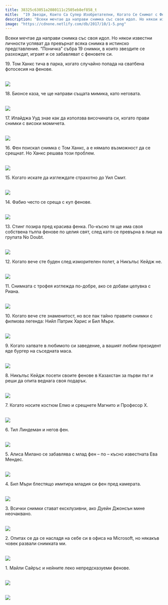 ```yaml
---
title: 38325c63051a2080111c2505eb8ef858_t
mitle:  "19 Звезди, Които Са Супер Изобретателни, Когато Се Снимат с Феновете Си!"
description: "Всеки мечтае да направи снимка със своя идол. Но някои известни личности успяват да превърнат всяка снимка в истинско представление. &qout;Поничка&qout; събра 19 снимки, в коит"
image: "https://cdnone.netlify.com/db/2017/10/1-5.png"
---
```


 <p>Всеки мечтае да направи снимка със своя идол. Но някои известни личности успяват да превърнат всяка снимка в истинско представление. “Поничка” събра 19 снимки, в които звездите се разхождат, играят и се забавляват с феновете си.</p>      <p>19. Том Ханкс тича в парка, когато случайно попада на сватбена фотосесия на фенове.</p> <p> <br/><img src="https://cdnone.netlify.com/db/2017/10/1-5.png"/></p> <p>18. Бионсе каза, че ще направи същата мимика, като неговата.</p>      <p> <br/><img src="https://cdnone.netlify.com/db/2017/10/2-30.jpg"/><br/></p> <p>17. Илайджа Ууд знае как да използва височината си, когато прави снимки с високи момичета.</p> <p> <br/><img src="https://cdnone.netlify.com/db/2017/10/3-32.jpg"/><br/></p> <p>16. Фен поискал снимка с Том Ханкс, а е нямало възможност да се срещнат. Но Ханкс решава този проблем.</p>      <p> <br/><img src="https://cdnone.netlify.com/db/2017/10/4-33.jpg"/><br/></p> <p>15. Когато искате да изглеждате страхотно до Уил Смит.</p> <p> <br/><img src="https://cdnone.netlify.com/db/2017/10/5-5.png"/></p> <p>14. Фабио често се среща с куп фенове.</p> <p> <br/><img src="https://cdnone.netlify.com/db/2017/10/6-30.jpg"/><br/></p> <p>13. Стинг позира пред красива фенка. По-късно тя ще има своя собствена тълпа фенове по целия свят, след като се превърна в лице на групата No Doubt.</p>      <p> <br/><img src="https://cdnone.netlify.com/db/2017/10/7-4.png"/></p> <p>12. Когато вече сте буден след изморителен полет, а Никълъс Кейдж не.</p> <p> <br/><img src="https://cdnone.netlify.com/db/2017/10/8-31.jpg"/><br/></p> <p>11. Снимката с трофея изглежда по-добре, ако се добави целувка с Риана.</p>      <p> <br/><img src="https://cdnone.netlify.com/db/2017/10/10-2.png"/></p> <p>10. Когато вече сте знаменитост, но все пак тайно правите снимки с филмова легенда: Нийл Патрик Харис и Бил Мъри.</p> <p> <br/><img src="https://cdnone.netlify.com/db/2017/10/11-3.png"/></p> <p>9. Когато хапвате в любимото си заведение, а вашият любим президент яде бургер на съседната маса.</p> <p> <br/><img src="https://cdnone.netlify.com/db/2017/10/12-3.png"/></p> <p>8. Никълъс Кейдж посети своите фенове в Казахстан за първи път и реши да опита веднага своя подарък.</p> <p> <br/><img src="https://cdnone.netlify.com/db/2017/10/13-2.png"/></p> <p>7. Когато носите костюм Елмо и срещнете Магнито и Професор Х.</p> <p> <br/><img src="https://cdnone.netlify.com/db/2017/10/14-2.png"/></p> <p>6. Тил Линдеман и негов фен.</p> <p> <br/><img src="https://cdnone.netlify.com/db/2017/10/15-2.png"/></p> <p>5. Алиса Милано се забавлява с млад фен – по – късно известната Ева Мендес.</p> <p> <br/><img src="https://cdnone.netlify.com/db/2017/10/16-2.png"/></p> <p>4. Бил Мъри блестящо имитира младия си фен пред камерата.</p> <p> <br/><img src="https://cdnone.netlify.com/db/2017/10/17-17.jpg"/><br/></p> <p>3. Всички снимки стават ексклузивни, ако Дуейн Джонсън мине неочаквано.</p> <p> <br/><img src="https://cdnone.netlify.com/db/2017/10/18-12.jpg"/><br/></p> <p>2. Опитах се да се насладя на себе си в офиса на Microsoft, но някакъв човек развали снимката ми.</p> <p> <br/><img src="https://cdnone.netlify.com/db/2017/10/19-10.jpg"/><br/></p> <p>1. Майли Сайръс и нейните леко непредсказуеми фенове.</p> <p> <br/><img src="https://cdnone.netlify.com/db/2017/10/20-1.png"/></p> <p> <br/><img src="https://cdnone.netlify.com/db/2017/10/21-1.png"/></p> <p> </p>       